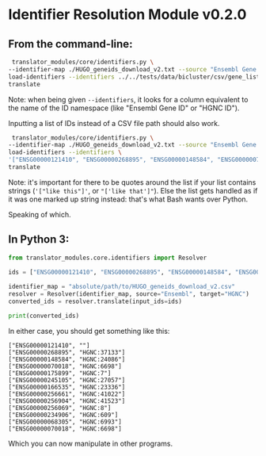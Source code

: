 # Identifier Resolution Module v0.2.0

## From the command-line:
```bash
 translator_modules/core/identifiers.py \
--identifier-map ./HUGO_geneids_download_v2.txt --source "Ensembl Gene ID" --target "HGNC ID" \
load-identifiers --identifiers ../../tests/data/bicluster/csv/gene_list.csv \
translate
```

Note: when being given `--identifiers`, it looks for a column equivalent to the name of the ID namespace 
(like "Ensembl Gene ID" or "HGNC ID").

Inputting a list of IDs instead of a CSV file path should also work.

```bash
 translator_modules/core/identifiers.py \
--identifier-map ./HUGO_geneids_download_v2.txt --source "Ensembl Gene ID" --target "HGNC ID" \
load-identifiers --identifiers \
'["ENSG00000121410", "ENSG00000268895", "ENSG00000148584", "ENSG00000070018", "ENSG00000175899", "ENSG00000245105"]'  \
translate
```

Note: it's important for there to be quotes around the list if your list contains strings (`'["like this"]'`, or `"['like that']"`). Else the list gets handled as if it was one marked up string instead: that's what Bash wants over Python.

Speaking of which. 

## In Python 3:

```python
from translator_modules.core.identifiers import Resolver

ids = ["ENSG00000121410", "ENSG00000268895", "ENSG00000148584", "ENSG00000070018", "ENSG00000175899", "ENSG00000245105"]
    
identifier_map = "absolute/path/to/HUGO_geneids_download_v2.csv"
resolver = Resolver(identifier_map, source="Ensembl", target="HGNC")
converted_ids = resolver.translate(input_ids=ids)

print(converted_ids)
```

In either case, you should get something like this:

```
["ENSG00000121410", ""]
["ENSG00000268895", "HGNC:37133"]
["ENSG00000148584", "HGNC:24086"]
["ENSG00000070018", "HGNC:6698"]
["ENSG00000175899", "HGNC:7"]
["ENSG00000245105", "HGNC:27057"]
["ENSG00000166535", "HGNC:23336"]
["ENSG00000256661", "HGNC:41022"]
["ENSG00000256904", "HGNC:41523"]
["ENSG00000256069", "HGNC:8"]
["ENSG00000234906", "HGNC:609"]
["ENSG00000068305", "HGNC:6993"]
["ENSG00000070018", "HGNC:6698"]
```

Which you can now manipulate in other programs.
